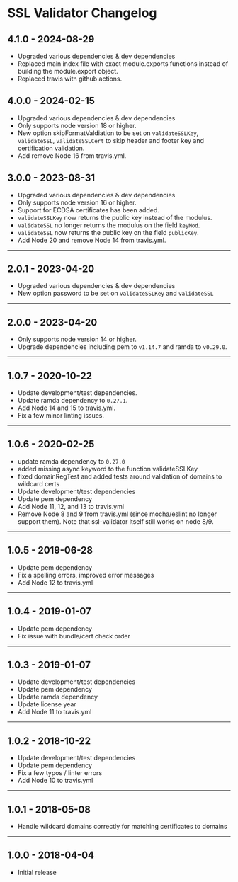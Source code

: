 # SSL Validator Changelog

## 4.1.0 - 2024-08-29

- Upgraded various dependencies & dev dependencies
- Replaced main index file with exact module.exports functions instead of building the module.export object.
- Replaced travis with github actions.

## 4.0.0 - 2024-02-15

- Upgraded various dependencies & dev dependencies
- Only supports node version 18 or higher.
- New option skipFormatValdiation to be set on `validateSSLKey`, `validateSSL`, `validateSSLCert` to skip header and footer key and certification validation.
- Add remove Node 16 from travis.yml.

## 3.0.0 - 2023-08-31

- Upgraded various dependencies & dev dependencies
- Only supports node version 16 or higher.
- Support for ECDSA certificates has been added.
- `validateSSLKey` now returns the public key instead of the modulus.
- `validateSSL` no longer returns the modulus on the field `keyMod`.
- `validateSSL` now returns the public key on the field `publicKey`.
- Add Node 20 and remove Node 14 from travis.yml.

***

## 2.0.1 - 2023-04-20

- Upgraded various dependencies & dev dependencies
- New option password to be set on `validateSSLKey` and `validateSSL`

***

## 2.0.0 - 2023-04-20

- Only supports node version 14 or higher.
- Upgrade dependencies including pem to `v1.14.7` and ramda to `v0.29.0`.

***

## 1.0.7 - 2020-10-22

- Update development/test dependencies.
- Update ramda dependency to `0.27.1`.
- Add Node 14 and 15 to travis.yml.
- Fix a few minor linting issues.

***

## 1.0.6 - 2020-02-25

- update ramda dependency to `0.27.0`
- added missing async keyword to the function validateSSLKey
- fixed domainRegTest and added tests around validation of domains to wildcard certs
- Update development/test dependencies
- Update pem dependency
- Add Node 11, 12, and 13 to travis.yml
- Remove Node 8 and 9 from travis.yml (since mocha/eslint no longer support them). Note that ssl-validator itself still works on node 8/9.

***

## 1.0.5 - 2019-06-28

- Update pem dependency
- Fix a spelling errors, improved error messages
- Add Node 12 to travis.yml

***

## 1.0.4 - 2019-01-07

- Update pem dependency
- Fix issue with bundle/cert check order

***

## 1.0.3 - 2019-01-07

- Update development/test dependencies
- Update pem dependency
- Update ramda dependency
- Update license year
- Add Node 11 to travis.yml

***

## 1.0.2 - 2018-10-22

- Update development/test dependencies
- Update pem dependency
- Fix a few typos / linter errors
- Add Node 10 to travis.yml

***

## 1.0.1 - 2018-05-08

- Handle wildcard domains correctly for matching certificates to domains

***

## 1.0.0 - 2018-04-04

- Initial release
